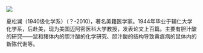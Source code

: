 ![](https://s2.loli.net/2022/08/14/B5MSyjZxtK9cq2O.gif)

夏松澜（1940级化学系）（？-2010)，著名美籍医学家。1944年毕业于辅仁大学化学系，后赴美，现为美国迈阿密医科大学教授，发表论文上百篇。主要有胆汁酸的研究——鼠和猪体内的胆汁酸的化学研究、胆汁酸的结构导致黄痕病的鼠体内的新陈代谢等。